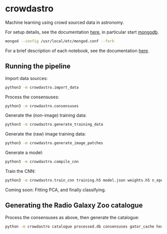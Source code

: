 # crowdastro
Machine learning using crowd sourced data in astronomy.

For setup details, see the documentation [here](docs/setup.md), in particular start
[mongodb](https://www.mongodb.com/).
```bash
mongod --config /usr/local/etc/mongod.conf --fork
```

For a brief description of each notebook, see the documentation [here](docs/notebooks.md).

## Running the pipeline

Import data sources:

```bash
python3 -m crowdastro.import_data
```

Process the consensuses:

```bash
python3 -m crowdastro.consensuses
```

Generate the (non-image) training data:

```bash
python3 -m crowdastro.generate_training_data
```

Generate the (raw) image training data:

```bash
python3 -m crowdastro.generate_image_patches
```

Generate a model:

```bash
python3 -m crowdastro.compile_cnn
```

Train the CNN:

```bash
python3 -m crowdastro.train_cnn training.h5 model.json weights.h5 n_epochs batch_size
```

Coming soon: Fitting PCA, and finally classifying.

## Generating the Radio Galaxy Zoo catalogue

Process the consensuses as above, then generate the catalogue:

```bash
python -m crowdastro catalogue processed.db consensuses gator_cache hosts radio_components --atlas
```
